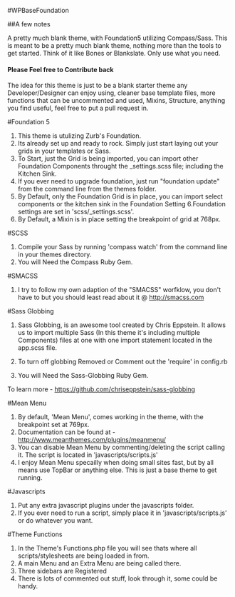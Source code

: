#WPBaseFoundation

##A few notes

A pretty much blank theme, with Foundation5 utilizing Compass/Sass. This is meant to be a pretty much blank theme, nothing more than the tools to get started. Think of it like Bones or Blankslate. Only use what you need.

#### Please Feel free to Contribute back
The idea for this theme is just to be a blank starter theme any Developer/Designer can enjoy using, cleaner base template files, more functions that can be uncommented and used, Mixins, Structure, anything you find useful, feel free to put a pull request in.

#Foundation 5

1. This theme is utulizing Zurb's Foundation. 
2. Its already set up and ready to rock. Simply just start laying out your grids in your templates or Sass.
3. To Start, just the Grid is being imported, you can import other Foundation Components throught the _settings.scss file; including the Kitchen Sink.
4. If you ever need to upgrade foundation, just run "foundation update" from the command line from the themes folder.
5. By Default, only the Foundation Grid is in place, you can import select components or the kitchen sink in the Foundation Setting
6.Foundation settings are set in 'scss/_settings.scss'.
7. By Default, a Mixin is in place setting the breakpoint of grid at 768px.

#SCSS

1. Compile your Sass by running 'compass watch' from the command line in your themes directory.
2. You will Need the Compass Ruby Gem.

#SMACSS
1. I try to follow my own adaption of the "SMACSS" worfklow, you don't have to but you should least read about it @ http://smacss.com

#Sass Globbing

1. Sass Globbing, is an awesome tool created by Chris Eppstein.
It allows us to import multiple Sass (In this theme it's including multiple Components) files at one with one import statement located in the app.scss file.

2. To turn off globbing Removed or Comment out the 'require' in config.rb

3. You will Need the Sass-Globbing Ruby Gem.

To learn more - https://github.com/chriseppstein/sass-globbing

#Mean Menu

1. By default, 'Mean Menu', comes working in the theme, with the breakpoint set at 769px.
2. Documentation can be found at - http://www.meanthemes.com/plugins/meanmenu/
3. You can disable Mean Menu by commenting/deleting the script calling it. The script is located in 'javascripts/scripts.js'
4. I enjoy Mean Menu specailly when doing small sites fast, but by all means use TopBar or anything else. This is just a base theme to get running. 

#Javascripts

1. Put any extra javascript plugins under the javascripts folder.
2. If you ever need to run a script, simply place it in 'javascripts/scripts.js' or do whatever you want.

#Theme Functions
1. In the Theme's Functions.php file you will see thats where all scripts/stylesheets are being loaded in from. 
2. A main Menu and an Extra Menu are being called there.
3. Three sidebars are Registered
4.  There is lots of commented out stuff, look through it, some could be handy. 

